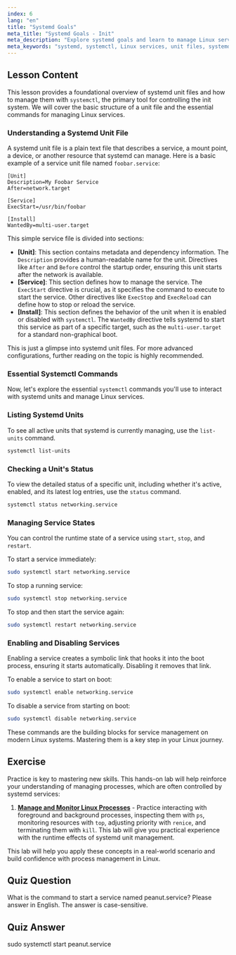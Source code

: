 ```yaml
---
index: 6
lang: "en"
title: "Systemd Goals"
meta_title: "Systemd Goals - Init"
meta_description: "Explore systemd goals and learn to manage Linux services using essential systemctl commands. This guide covers systemd unit file basics, how to start, stop, and enable services, and view their status."
meta_keywords: "systemd, systemctl, Linux services, unit files, systemd goals, service management, systemd units, beginner, tutorial, guide, Linux commands"
---
```


## Lesson Content

This lesson provides a foundational overview of systemd unit files and how to manage them with `systemctl`, the primary tool for controlling the init system. We will cover the basic structure of a unit file and the essential commands for managing Linux services.

### Understanding a Systemd Unit File

A systemd unit file is a plain text file that describes a service, a mount point, a device, or another resource that systemd can manage. Here is a basic example of a service unit file named `foobar.service`:

```
[Unit]
Description=My Foobar Service
After=network.target

[Service]
ExecStart=/usr/bin/foobar

[Install]
WantedBy=multi-user.target
```

This simple service file is divided into sections:

- **[Unit]**: This section contains metadata and dependency information. The `Description` provides a human-readable name for the unit. Directives like `After` and `Before` control the startup order, ensuring this unit starts after the network is available.
- **[Service]**: This section defines how to manage the service. The `ExecStart` directive is crucial, as it specifies the command to execute to start the service. Other directives like `ExecStop` and `ExecReload` can define how to stop or reload the service.
- **[Install]**: This section defines the behavior of the unit when it is enabled or disabled with `systemctl`. The `WantedBy` directive tells systemd to start this service as part of a specific target, such as the `multi-user.target` for a standard non-graphical boot.

This is just a glimpse into systemd unit files. For more advanced configurations, further reading on the topic is highly recommended.

### Essential Systemctl Commands

Now, let's explore the essential `systemctl` commands you'll use to interact with systemd units and manage Linux services.

### Listing Systemd Units

To see all active units that systemd is currently managing, use the `list-units` command.

```bash
systemctl list-units
```

### Checking a Unit's Status

To view the detailed status of a specific unit, including whether it's active, enabled, and its latest log entries, use the `status` command.

```bash
systemctl status networking.service
```

### Managing Service States

You can control the runtime state of a service using `start`, `stop`, and `restart`.

To start a service immediately:

```bash
sudo systemctl start networking.service
```

To stop a running service:

```bash
sudo systemctl stop networking.service
```

To stop and then start the service again:

```bash
sudo systemctl restart networking.service
```

### Enabling and Disabling Services

Enabling a service creates a symbolic link that hooks it into the boot process, ensuring it starts automatically. Disabling it removes that link.

To enable a service to start on boot:

```bash
sudo systemctl enable networking.service
```

To disable a service from starting on boot:

```bash
sudo systemctl disable networking.service
```

These commands are the building blocks for service management on modern Linux systems. Mastering them is a key step in your Linux journey.

## Exercise

Practice is key to mastering new skills. This hands-on lab will help reinforce your understanding of managing processes, which are often controlled by systemd services:

1. **[Manage and Monitor Linux Processes](https://labex.io/labs/comptia-manage-and-monitor-linux-processes-590864)** - Practice interacting with foreground and background processes, inspecting them with `ps`, monitoring resources with `top`, adjusting priority with `renice`, and terminating them with `kill`. This lab will give you practical experience with the runtime effects of systemd unit management.

This lab will help you apply these concepts in a real-world scenario and build confidence with process management in Linux.

## Quiz Question

What is the command to start a service named peanut.service? Please answer in English. The answer is case-sensitive.

## Quiz Answer

sudo systemctl start peanut.service
